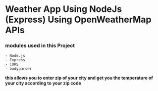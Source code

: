 # Weather App Using NodeJs (Express) Using OpenWeatherMap APIs

### modules used in this Project

    - Node.js
    - Express
    - CORS
    - bodyparser


**this allows you to enter zip of your city and get you the temperature of your city according to your zip code**
